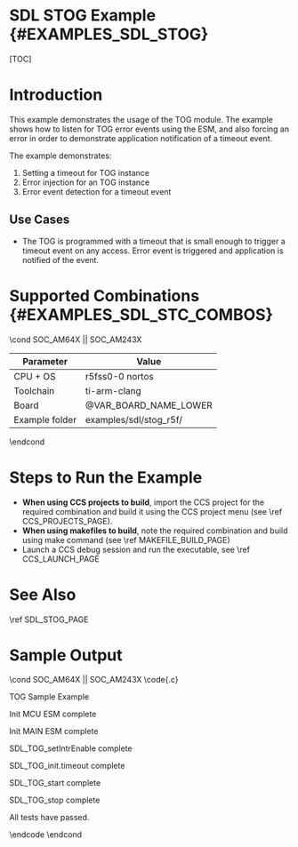 # SDL STOG Example {#EXAMPLES_SDL_STOG}

[TOC]

# Introduction

This example demonstrates the usage of the TOG module. The example shows how to listen for TOG error events using the ESM, and also forcing an error in order to demonstrate application notification of a timeout event.

The example demonstrates:

1. Setting a timeout for TOG instance
2. Error injection for an TOG instance
3. Error event detection for a timeout event

Use Cases
---------
* The TOG is programmed with a timeout that is small enough to trigger a timeout event on any access. Error event is triggered and application is notified of the event.


# Supported Combinations {#EXAMPLES_SDL_STC_COMBOS}

\cond SOC_AM64X || SOC_AM243X

 Parameter      | Value
 ---------------|-----------
 CPU + OS       | r5fss0-0 nortos
 Toolchain      | ti-arm-clang
 Board          | @VAR_BOARD_NAME_LOWER
 Example folder | examples/sdl/stog_r5f/

\endcond




# Steps to Run the Example

- **When using CCS projects to build**, import the CCS project for the required combination
  and build it using the CCS project menu (see \ref CCS_PROJECTS_PAGE).
- **When using makefiles to build**, note the required combination and build using
  make command (see \ref MAKEFILE_BUILD_PAGE)
- Launch a CCS debug session and run the executable, see \ref CCS_LAUNCH_PAGE

# See Also

\ref SDL_STOG_PAGE

# Sample Output

\cond SOC_AM64X || SOC_AM243X
\code{.c}

TOG Sample Example

Init MCU ESM complete

Init MAIN ESM complete

SDL_TOG_setIntrEnable complete

SDL_TOG_init.timeout complete

SDL_TOG_start complete

SDL_TOG_stop complete

All tests have passed.

\endcode
\endcond
